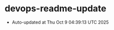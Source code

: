 # devops-readme-update
<!--START_SECTION:activity-->
- Auto-updated at Thu Oct  9 04:39:13 UTC 2025
<!--END_SECTION:activity-->
